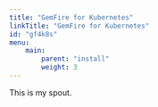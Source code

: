 ```yaml
---
title: "GemFire for Kubernetes"
linkTitle: "GemFire for Kubernetes"
id: "gf4k8s"
menu:
    main:
        parent: "install"
        weight: 3
---
```

This is my spout.